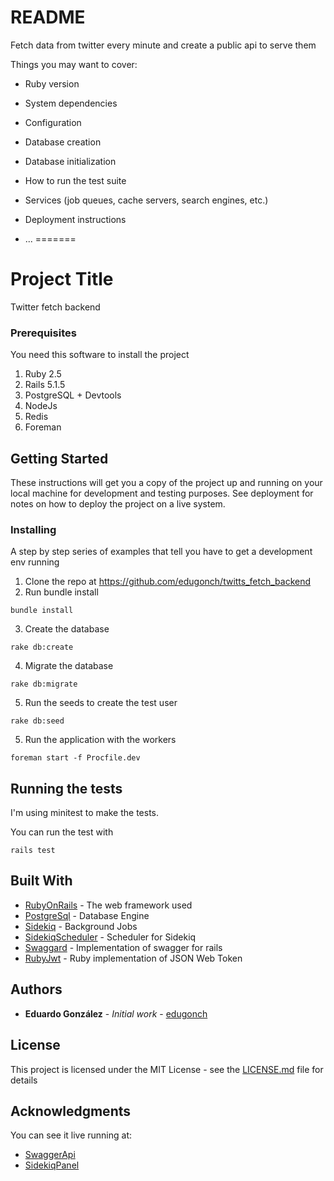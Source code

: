 # README

Fetch data from twitter every minute and create a public api to serve them

Things you may want to cover:

* Ruby version

* System dependencies

* Configuration

* Database creation

* Database initialization

* How to run the test suite

* Services (job queues, cache servers, search engines, etc.)

* Deployment instructions

* ...
=======

# Project Title

Twitter fetch backend

### Prerequisites

You need this software to install the project

1) Ruby 2.5
2) Rails 5.1.5
3) PostgreSQL + Devtools
4) NodeJs
5) Redis
6) Foreman

## Getting Started

These instructions will get you a copy of the project up and running on your local machine for development and testing purposes. See deployment for notes on how to deploy the project on a live system.


### Installing

A step by step series of examples that tell you have to get a development env running

1) Clone the repo at https://github.com/edugonch/twitts_fetch_backend
2) Run bundle install
```
bundle install
```
3) Create the database
```
rake db:create
```
4) Migrate the database
```
rake db:migrate
```
5) Run the seeds to create the test user
```
rake db:seed
```
5) Run the application with the workers
```
foreman start -f Procfile.dev
```

## Running the tests

I'm using minitest to make the tests.

You can run the test with 
```
rails test
```

## Built With

* [RubyOnRails](http://rubyonrails.org/) - The web framework used
* [PostgreSql](https://www.postgresql.org/) - Database Engine
* [Sidekiq](https://github.com/mperham/sidekiq) - Background Jobs
* [SidekiqScheduler](https://github.com/moove-it/sidekiq-scheduler) - Scheduler for Sidekiq
* [Swaggard](https://github.com/adrian-gomez/swaggard) - Implementation of swagger for rails
* [RubyJwt](https://github.com/jwt/ruby-jwt) - Ruby implementation of JSON Web Token 

## Authors

* **Eduardo González** - *Initial work* - [edugonch](https://github.com/edugonch)

## License

This project is licensed under the MIT License - see the [LICENSE.md](LICENSE.md) file for details

## Acknowledgments

You can see it live running at: 
* [SwaggerApi](https://boiling-meadow-32308.herokuapp.com/api_docs/swagger)
* [SidekiqPanel](https://boiling-meadow-32308.herokuapp.com/sidekiq/)


